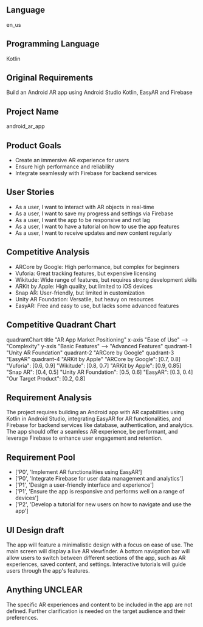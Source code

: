 ## Language

en_us

## Programming Language

Kotlin

## Original Requirements

Build an Android AR app using Android Studio Kotlin, EasyAR and Firebase

## Project Name

android_ar_app

## Product Goals

- Create an immersive AR experience for users
- Ensure high performance and reliability
- Integrate seamlessly with Firebase for backend services

## User Stories

- As a user, I want to interact with AR objects in real-time
- As a user, I want to save my progress and settings via Firebase
- As a user, I want the app to be responsive and not lag
- As a user, I want to have a tutorial on how to use the app features
- As a user, I want to receive updates and new content regularly

## Competitive Analysis

- ARCore by Google: High performance, but complex for beginners
- Vuforia: Great tracking features, but expensive licensing
- Wikitude: Wide range of features, but requires strong development skills
- ARKit by Apple: High quality, but limited to iOS devices
- Snap AR: User-friendly, but limited in customization
- Unity AR Foundation: Versatile, but heavy on resources
- EasyAR: Free and easy to use, but lacks some advanced features

## Competitive Quadrant Chart

quadrantChart
    title "AR App Market Positioning"
    x-axis "Ease of Use" --> "Complexity"
    y-axis "Basic Features" --> "Advanced Features"
    quadrant-1 "Unity AR Foundation"
    quadrant-2 "ARCore by Google"
    quadrant-3 "EasyAR"
    quadrant-4 "ARKit by Apple"
    "ARCore by Google": [0.7, 0.8]
    "Vuforia": [0.6, 0.9]
    "Wikitude": [0.8, 0.7]
    "ARKit by Apple": [0.9, 0.85]
    "Snap AR": [0.4, 0.5]
    "Unity AR Foundation": [0.5, 0.6]
    "EasyAR": [0.3, 0.4]
    "Our Target Product": [0.2, 0.8]

## Requirement Analysis

The project requires building an Android app with AR capabilities using Kotlin in Android Studio, integrating EasyAR for AR functionalities, and Firebase for backend services like database, authentication, and analytics. The app should offer a seamless AR experience, be performant, and leverage Firebase to enhance user engagement and retention.

## Requirement Pool

- ['P0', 'Implement AR functionalities using EasyAR']
- ['P0', 'Integrate Firebase for user data management and analytics']
- ['P1', 'Design a user-friendly interface and experience']
- ['P1', 'Ensure the app is responsive and performs well on a range of devices']
- ['P2', 'Develop a tutorial for new users on how to navigate and use the app']

## UI Design draft

The app will feature a minimalistic design with a focus on ease of use. The main screen will display a live AR viewfinder. A bottom navigation bar will allow users to switch between different sections of the app, such as AR experiences, saved content, and settings. Interactive tutorials will guide users through the app's features.

## Anything UNCLEAR

The specific AR experiences and content to be included in the app are not defined. Further clarification is needed on the target audience and their preferences.

